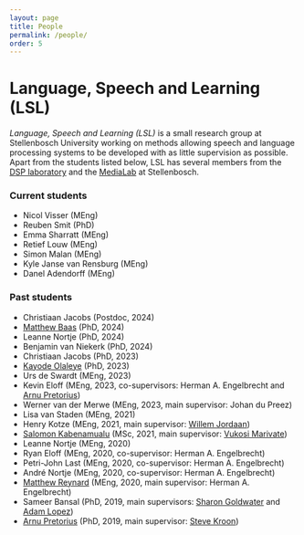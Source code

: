 ```yaml
---
layout: page
title: People
permalink: /people/
order: 5
---
```


# Language, Speech and Learning (LSL)

*Language, Speech and Learning (LSL)* is a small research group at Stellenbosch University working on methods allowing speech and language processing systems to be developed with as little supervision as possible. Apart from the students listed below, LSL has several members from the [DSP laboratory](https://ee.sun.ac.za/signal-processing-machine-learning/) and the [MediaLab](https://ml.sun.ac.za/) at Stellenbosch.


### Current students

- Nicol Visser (MEng)
- Reuben Smit (PhD)
- Emma Sharratt (MEng)
- Retief Louw (MEng)
- Simon Malan (MEng)
- Kyle Janse van Rensburg (MEng)
- Danel Adendorff (MEng)


### Past students

- Christiaan Jacobs (Postdoc, 2024)
- [Matthew Baas](https://rf5.github.io/) (PhD, 2024)
- Leanne Nortje (PhD, 2024)
- Benjamin van Niekerk (PhD, 2024)
- Christiaan Jacobs (PhD, 2023)
- [Kayode Olaleye](https://kayodeolaleye.github.io/cv/) (PhD, 2023)
- Urs de Swardt (MEng, 2023)
- Kevin Eloff (MEng, 2023, co-supervisors: Herman A. Engelbrecht and [Arnu Pretorius](https://arnupretorius.github.io/))
- Werner van der Merwe (MEng, 2023, main supervisor: Johan du Preez)
- Lisa van Staden (MEng, 2021)
- Henry Kotze (MEng, 2021, main supervisor: [Willem Jordaan](https://www0.sun.ac.za/willem-jordaan/))
- [Salomon Kabenamualu](https://skabongo.github.io/) (MSc, 2021, main supervisor: [Vukosi Marivate](http://www.vima.co.za/))
- Leanne Nortje (MEng, 2020)
- Ryan Eloff (MEng, 2020, co-supervisor: Herman A. Engelbrecht)
- Petri-John Last (MEng, 2020, co-supervisor: Herman A. Engelbrecht)
- André Nortje (MEng, 2020, co-supervisor: Herman A. Engelbrecht)
- [Matthew Reynard](https://www.matthewreynard.com/) (MEng, 2020, main supervisor: Herman A. Engelbrecht)
- Sameer Bansal (PhD, 2019, main supervisors: [Sharon Goldwater](https://homepages.inf.ed.ac.uk/sgwater/) and [Adam Lopez](https://alopez.github.io/))
- [Arnu Pretorius](https://arnupretorius.github.io/) (PhD, 2019, main supervisor: [Steve Kroon](http://www.cs.sun.ac.za/~kroon/))
